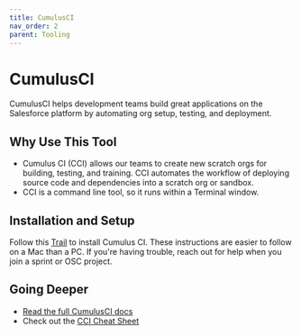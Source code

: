 ```yaml
---
title: CumulusCI
nav_order: 2
parent: Tooling
---
```


# CumulusCI

CumulusCI helps development teams build great applications on the Salesforce platform by automating org setup, testing, and deployment.

##  Why Use This Tool
* Cumulus CI (CCI) allows our teams to create new scratch orgs for building, testing, and training. CCI automates the workflow of deploying source code and dependencies into a scratch org or sandbox. 
* CCI is a command line tool, so it runs within a Terminal window.


## Installation and Setup
Follow this [Trail](https://trailhead.salesforce.com/en/content/learn/trails/build-applications-with-cumulusci) to install Cumulus CI. These instructions are easier to follow on a Mac than a PC. If you're having trouble, reach out for help when you join a sprint or OSC project.

## Going Deeper
* [Read the full CumulusCI docs](https://cumulusci.readthedocs.io/en/stable/intro.html)
* Check out the [CCI Cheat Sheet](https://cumulusci.readthedocs.io/en/stable/cheat-sheet.html)


